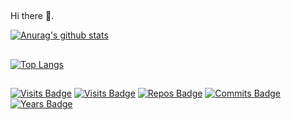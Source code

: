 ##
Hi there 👋.




[![Anurag's github stats](https://github-readme-stats.vercel.app/api?username=NaimSantos&theme=cobalt)](https://github.com/anuraghazra/github-readme-stats)


##

[![Top Langs](https://github-readme-stats.vercel.app/api/top-langs/?username=NaimSantos&theme=cobalt)](https://github.com/anuraghazra/github-readme-stats)


##
[![Visits Badge](https://badges.pufler.dev/visits/NaimSantos/NaimSantos)](https://badges.pufler.dev) [![Visits Badge](https://badges.pufler.dev/visits/NaimSantos/NaimSantos)](https://badges.pufler.dev) [![Repos Badge](https://badges.pufler.dev/repos/NaimSantos)](https://badges.pufler.dev) [![Commits Badge](https://badges.pufler.dev/commits/monthly/NaimSantos)](https://badges.pufler.dev) [![Years Badge](https://badges.pufler.dev/years/NaimSantos)](https://badges.pufler.dev)



